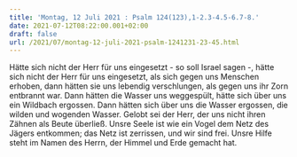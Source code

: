 ```yaml
---
title: 'Montag, 12 Juli 2021 : Psalm 124(123),1-2.3-4.5-6.7-8.'
date: 2021-07-12T08:22:00.001+02:00
draft: false
url: /2021/07/montag-12-juli-2021-psalm-1241231-23-45.html
---
```


Hätte sich nicht der Herr für uns eingesetzt - so soll Israel sagen -, hätte sich nicht der Herr für uns eingesetzt, als sich gegen uns Menschen erhoben, dann hätten sie uns lebendig verschlungen, als gegen uns ihr Zorn entbrannt war. Dann hätten die Wasser uns weggespült, hätte sich über uns ein Wildbach ergossen. Dann hätten sich über uns die Wasser ergossen, die wilden und wogenden Wasser. Gelobt sei der Herr, der uns nicht ihren Zähnen als Beute überließ. Unsre Seele ist wie ein Vogel dem Netz des Jägers entkommen; das Netz ist zerrissen, und wir sind frei. Unsre Hilfe steht im Namen des Herrn, der Himmel und Erde gemacht hat.